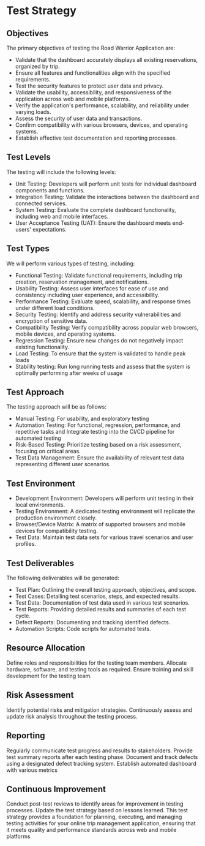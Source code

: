 # Test Strategy

## Objectives

The primary objectives of testing the Road Warrior Application are:

* Validate that the dashboard accurately displays all existing reservations, organized by trip.
* Ensure all features and functionalities align with the specified requirements.
* Test the security features to protect user data and privacy.
* Validate the usability, accessibility, and responsiveness of the application across web and mobile platforms.
* Verify the application's performance, scalability, and reliability under varying loads.
* Assess the security of user data and transactions.
* Confirm compatibility with various browsers, devices, and operating systems.
* Establish effective test documentation and reporting processes.

## Test Levels

The testing will include the following levels:

* Unit Testing: Developers will perform unit tests for individual dashboard components and functions.
* Integration Testing: Validate the interactions between the dashboard and connected services.
* System Testing: Evaluate the complete dashboard functionality, including web and mobile interfaces.
* User Acceptance Testing (UAT): Ensure the dashboard meets end-users' expectations.

## Test Types

We will perform various types of testing, including:

* Functional Testing: Validate functional requirements, including trip creation, reservation management, and notifications.
* Usability Testing: Assess user interfaces for ease of use and consistency including user experience, and accessibility.
* Performance Testing: Evaluate speed, scalability, and response times under different load conditions.
* Security Testing: Identify and address security vulnerabilities and encryption of sensitive data.
* Compatibility Testing: Verify compatibility across popular web browsers, mobile devices, and operating systems.
* Regression Testing: Ensure new changes do not negatively impact existing functionality.
* Load Testing: To ensure that the system is validated to handle peak loads
* Stability testing: Run long running tests and assess that the system is optimally performing after weeks of usage

## Test Approach

The testing approach will be as follows:

* Manual Testing: For usability, and exploratory testing
* Automation Testing: For functional, regression, performance, and repetitive tasks
 and Integrate testing into the CI/CD pipeline for automated testing
* Risk-Based Testing: Prioritize testing based on a risk assessment, focusing on critical areas.
* Test Data Management: Ensure the availability of relevant test data representing different user scenarios.

## Test Environment

* Development Environment: Developers will perform unit testing in their local environments.
* Testing Environment: A dedicated testing environment will replicate the production environment closely.
* Browser/Device Matrix: A matrix of supported browsers and mobile devices for compatibility testing.
* Test Data: Maintain test data sets for various travel scenarios and user profiles.

## Test Deliverables

The following deliverables will be generated:

* Test Plan: Outlining the overall testing approach, objectives, and scope.
* Test Cases: Detailing test scenarios, steps, and expected results.
* Test Data: Documentation of test data used in various test scenarios.
* Test Reports: Providing detailed results and summaries of each test cycle.
* Defect Reports: Documenting and tracking identified defects.
* Automation Scripts: Code scripts for automated tests.

## Resource Allocation

Define roles and responsibilities for the testing team members.
Allocate hardware, software, and testing tools as required.
Ensure training and skill development for the testing team.

## Risk Assessment

Identify potential risks and mitigation strategies.
Continuously assess and update risk analysis throughout the testing process.

## Reporting

Regularly communicate test progress and results to stakeholders.
Provide test summary reports after each testing phase.
Document and track defects using a designated defect tracking system.
Establish automated dashboard with various metrics

## Continuous Improvement

Conduct post-test reviews to identify areas for improvement in testing processes.
Update the test strategy based on lessons learned.
This test strategy provides a foundation for planning, executing, and managing testing activities for your online trip management application, ensuring that it meets quality and performance standards across web and mobile platforms
